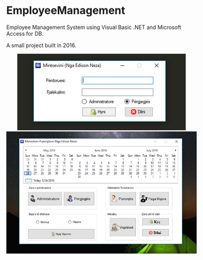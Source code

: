 # EmployeeManagement
 
Employee Management System using Visual Basic .NET and Microsoft Access for DB.

A small project built in 2016.

<p align="center">
  <img src="/Screenshots/login.PNG" alt="Login form">
  <img src="/Screenshots/dashboard.PNG" alt="Dashboard form">
</p>
